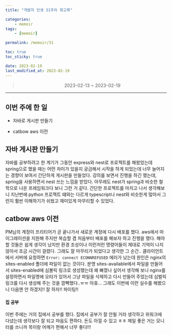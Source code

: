 ```yaml
---
title: "개발자 인생 31주차 회고록"

categories:
    - memoir
tags:
    - [memoir]

permalink: /memoir/31

toc: true
toc_sticky: true

date: 2023-02-19
last_modified_at: 2023-02-19
---
```


> <center> 2023-02-13 ~ 2023-02-19 </center>

---

## 이번 주에 한 일

- 자바로 게시판 만들기

- catbow aws 이전

## 자바 게시판 만들기

자바를 공부하려고 한 계기가 그동안 express와 nest로 프로젝트를 해왔었는데 spring으로 했을 때는 어떤 차이가 있을지 궁금해서 시작을 하게 되었는데 너무 늘어지는 경향이 보여서 간단하게 게시판을 만들었다. 강의를 보면서 진행을 하긴 했는데, spring을 사용하면서 nest 쓰는 느낌을 받았다. 아무래도 nest가 spring과 비슷한 철학으로 나온 프레임워크다 보니 그런 거 같다. 간단한 프로젝트를 마치고 나서 생각해보니 지난번에 python 프로젝트 떄와는 다르게 typescript나 nest와 비슷한게 많아서 그런지 훨씬 이해하기가 쉬웠고 재미있게 마무리할 수 있었다.  

## catbow aws 이전

PM님의 계정이 프리티어가 곧 끝나가서 새로운 계정에 다시 배포를 했다. aws에서 마이그레이션을 지원해 주지만 복습할 겸 처음부터 배포를 해보자 하고 진행을 했다. 해야 할 것들은 쉽게 생각이 났지만 환경 조성이나 이런저런 명령어들이 제대로 기억이 나지 않아서 조금 시간이 걸렸다. 그래도 잘 마무리가 되었다고 생각한 그 순간.. 클라이언트에서 서버에 요청하면 `Error: connect ECONNREFUSED` 에러가 났는데 원인은 nginx의 sites-enabled 폴더에 파일이 없는 것이다. 분명 sites-available에서 파일을 만들어서 sites-enabled에 심볼릭 링크로 생성했는데 왜 빠졌나 싶어서 생각해 보니 nginx를 설정하면서 파일명에 오타가 있어서 그냥 파일을 삭제하고 다시 만들어 주었는데 심벌릭 링크를 다시 생성해 주는 것을 깜빡했다..ㅠㅠ 아휴... 그래도 이번에 이런 실수를 해봤으니 다음엔 안 하겠지!! 잘 하자!! 파이팅!!


#### 집 공부

이번 주에는 거의 집에서 공부를 했다. 집에서 공부가 잘 안될 거라 생각하고 위워크에 다녔는데 생각보다 잘 되고 마음도 편하다. 돈도 아낄 수 있고 ㅎㅎ 제일 좋은 거는 모니터를 쓰니까 목이랑 어깨가 편해서 너무 좋다!!!